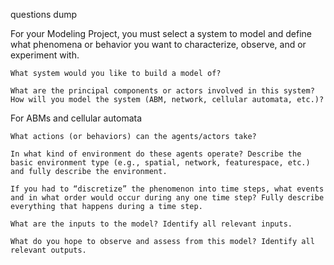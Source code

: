 questions dump


For your Modeling Project, you must select a system to model and define what phenomena or behavior you want to characterize, observe, and or experiment with.

    What system would you like to build a model of?

    What are the principal components or actors involved in this system?
    How will you model the system (ABM, network, cellular automata, etc.)?

 

For ABMs and cellular automata

    What actions (or behaviors) can the agents/actors take? 

    In what kind of environment do these agents operate? Describe the basic environment type (e.g., spatial, network, featurespace, etc.) and fully describe the environment.

    If you had to “discretize” the phenomenon into time steps, what events and in what order would occur during any one time step? Fully describe everything that happens during a time step.

    What are the inputs to the model? Identify all relevant inputs.

    What do you hope to observe and assess from this model? Identify all relevant outputs.
